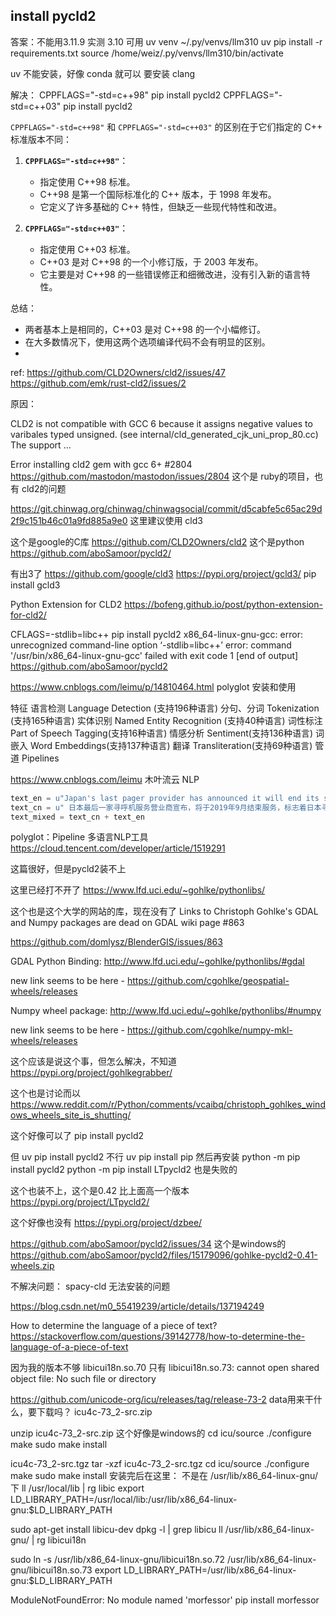 ## install pycld2 

答案：不能用3.11.9
实测 3.10 可用
uv venv ~/.py/venvs/llm310
uv pip install -r requirements.txt
source /home/weiz/.py/venvs/llm310/bin/activate

uv 不能安装，好像 conda 就可以
要安装 clang


解决：
 CPPFLAGS="-std=c++98" pip install pycld2
 CPPFLAGS="-std=c++03" pip install pycld2

`CPPFLAGS="-std=c++98"` 和 `CPPFLAGS="-std=c++03"` 的区别在于它们指定的 C++ 标准版本不同：

1. **`CPPFLAGS="-std=c++98"`**：
   - 指定使用 C++98 标准。
   - C++98 是第一个国际标准化的 C++ 版本，于 1998 年发布。
   - 它定义了许多基础的 C++ 特性，但缺乏一些现代特性和改进。

2. **`CPPFLAGS="-std=c++03"`**：
   - 指定使用 C++03 标准。
   - C++03 是对 C++98 的一个小修订版，于 2003 年发布。
   - 它主要是对 C++98 的一些错误修正和细微改进，没有引入新的语言特性。

总结：
- 两者基本上是相同的，C++03 是对 C++98 的一个小幅修订。
- 在大多数情况下，使用这两个选项编译代码不会有明显的区别。
- 
ref:
https://github.com/CLD2Owners/cld2/issues/47
https://github.com/emk/rust-cld2/issues/2

原因：

CLD2 is not compatible with GCC 6 because it assigns negative values to varibales typed unsigned. (see internal/cld_generated_cjk_uni_prop_80.cc) The support ...

Error installing cld2 gem with gcc 6+ #2804
https://github.com/mastodon/mastodon/issues/2804
这个是 ruby的项目，也有 cld2的问题

https://git.chinwag.org/chinwag/chinwagsocial/commit/d5cabfe5c65ac29d2f9c151b46c01a9fd885a9e0
这里建议使用 cld3 

这个是google的C库
https://github.com/CLD2Owners/cld2
这个是python
https://github.com/aboSamoor/pycld2/

有出3了
https://github.com/google/cld3
https://pypi.org/project/gcld3/
pip install gcld3

Python Extension for CLD2
https://bofeng.github.io/post/python-extension-for-cld2/

CFLAGS=-stdlib=libc++ pip install pycld2
x86_64-linux-gnu-gcc: error: unrecognized command-line option ‘-stdlib=libc++’
error: command '/usr/bin/x86_64-linux-gnu-gcc' failed with exit code 1
[end of output]
https://github.com/aboSamoor/pycld2

https://www.cnblogs.com/leimu/p/14810464.html
polyglot 安装和使用

特征
语言检测 Language Detection (支持196种语言)
分句、分词 Tokenization (支持165种语言)
实体识别 Named Entity Recognition (支持40种语言)
词性标注 Part of Speech Tagging(支持16种语言)
情感分析 Sentiment(支持136种语言)
词嵌入 Word Embeddings(支持137种语言)
翻译 Transliteration(支持69种语言)
管道 Pipelines

https://www.cnblogs.com/leimu 木叶流云 NLP

```python
text_en = u"Japan's last pager provider has announced it will end its service in September 2019 - bringing a national end to telecommunication beepers, 50 years after their introduction.Around 1,500 users remain subscribed to Tokyo Telemessage, which has not made the devices in 20 years."
text_cn = u" 日本最后一家寻呼机服务营业商宣布，将于2019年9月结束服务，标志着日本寻呼业长达50年的历史正式落幕。目前大约还有1500名用户使用东京电信通信公司提供的寻呼服务，该公司在20年前就已停止生产寻呼机。"
text_mixed = text_cn + text_en
```

polyglot：Pipeline 多语言NLP工具
https://cloud.tencent.com/developer/article/1519291

这篇很好，但是pycld2装不上

这里已经打不开了
https://www.lfd.uci.edu/~gohlke/pythonlibs/

这个也是这个大学的网站的库，现在没有了
Links to Christoph Gohlke's GDAL and Numpy packages are dead on GDAL wiki page #863

https://github.com/domlysz/BlenderGIS/issues/863

GDAL Python Binding:
http://www.lfd.uci.edu/~gohlke/pythonlibs/#gdal

new link seems to be here - https://github.com/cgohlke/geospatial-wheels/releases

Numpy wheel package:
http://www.lfd.uci.edu/~gohlke/pythonlibs/#numpy

new link seems to be here - https://github.com/cgohlke/numpy-mkl-wheels/releases

这个应该是说这个事，但怎么解决，不知道
https://pypi.org/project/gohlkegrabber/

这个也是讨论而以
https://www.reddit.com/r/Python/comments/vcaibq/christoph_gohlkes_windows_wheels_site_is_shutting/

这个好像可以了
 pip install pycld2

但 uv pip install pycld2 不行
uv pip install pip 然后再安装
python -m pip install pycld2
python -m pip install LTpycld2
也是失败的

这个也装不上，这个是0.42 比上面高一个版本
https://pypi.org/project/LTpycld2/

这个好像也没有
https://pypi.org/project/dzbee/


https://github.com/aboSamoor/pycld2/issues/34
这个是windows的
https://github.com/aboSamoor/pycld2/files/15179096/gohlke-pycld2-0.41-wheels.zip


不解决问题：
spacy-cld 无法安装的问题

https://blog.csdn.net/m0_55419239/article/details/137194249

How to determine the language of a piece of text?
https://stackoverflow.com/questions/39142778/how-to-determine-the-language-of-a-piece-of-text


因为我的版本不够 libicui18n.so.70 只有
libicui18n.so.73: cannot open shared object file: No such file or directory

https://github.com/unicode-org/icu/releases/tag/release-73-2
data用来干什么，要下载吗？
icu4c-73_2-src.zip

unzip  icu4c-73_2-src.zip
这个好像是windows的
cd icu/source
./configure
make
sudo make install

icu4c-73_2-src.tgz
tar -xzf icu4c-73_2-src.tgz
cd icu/source
./configure
make
sudo make install
安装完后在这里： 不是在 /usr/lib/x86_64-linux-gnu/ 下
ll /usr/local/lib | rg libic
export LD_LIBRARY_PATH=/usr/local/lib:/usr/lib/x86_64-linux-gnu:$LD_LIBRARY_PATH

sudo apt-get install libicu-dev
dpkg -l | grep libicu
ll /usr/lib/x86_64-linux-gnu/ | rg libicui18n

sudo ln -s /usr/lib/x86_64-linux-gnu/libicui18n.so.72 /usr/lib/x86_64-linux-gnu/libicui18n.so.73
export LD_LIBRARY_PATH=/usr/lib/x86_64-linux-gnu:$LD_LIBRARY_PATH


ModuleNotFoundError: No module named 'morfessor'
pip install morfessor
